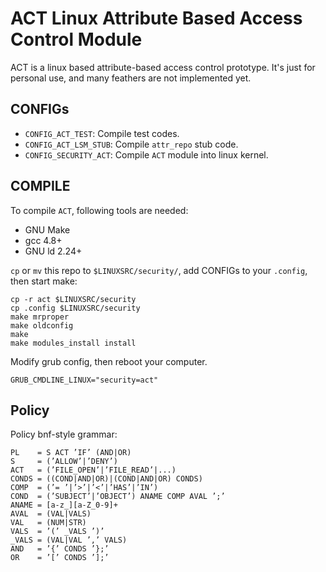 ACT Linux Attribute Based Access Control Module
===============================================

ACT is a linux based attribute-based access control prototype. It's just for
personal use, and many feathers are not implemented yet.

## CONFIGs
* `CONFIG_ACT_TEST`: Compile test codes.
* `CONFIG_ACT_LSM_STUB`: Compile `attr_repo` stub code.
* `CONFIG_SECURITY_ACT`: Compile `ACT` module into linux kernel.

## COMPILE
To compile `ACT`, following tools are needed:
* GNU Make
* gcc 4.8+
* GNU ld 2.24+

`cp` or `mv` this repo to `$LINUXSRC/security/`, add CONFIGs to your
`.config`, then start make:
```
cp -r act $LINUXSRC/security
cp .config $LINUXSRC/security
make mrproper
make oldconfig
make
make modules_install install
```
Modify grub config, then reboot your computer.
```
GRUB_CMDLINE_LINUX="security=act"
```

## Policy
Policy bnf-style grammar:
```
PL    = S ACT ’IF’ (AND|OR)
S     = (’ALLOW’|’DENY’)
ACT   = (’FILE_OPEN’|’FILE_READ’|...)
CONDS = ((COND|AND|OR)|(COND|AND|OR) CONDS)
COMP  = (’= ’|’>’|’<’|’HAS’|’IN’)
COND  = (’SUBJECT’|’OBJECT’) ANAME COMP AVAL ’;’
ANAME = [a-z_][a-Z_0-9]+
AVAL  = (VAL|VALS)
VAL   = (NUM|STR)
VALS  = ’(’ _VALS ’)’
_VALS = (VAL|VAL ’,’ VALS)
AND   = ’{’ CONDS ’};’
OR    = ’[’ CONDS ’];’
```
